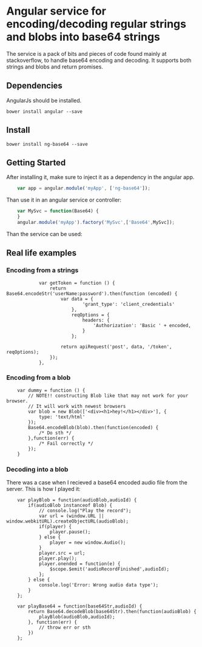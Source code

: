 # Angular service for encoding/decoding regular strings and blobs into base64 strings 

The service is a pack of bits and pieces of code found mainly at stackoverflow, to handle base64 encoding and decoding.
It supports both strings and blobs and return promises.

## Dependencies

AngularJs should be installed.

	bower install angular --save

## Install

```
bower install ng-base64 --save
```
   
## Getting Started

After installing it, make sure to inject it as a dependency in the angular app.

```javascript
	var app = angular.module('myApp', ['ng-base64']);
```

Than use it in an angular service or controller:

```javascript
	var MySvc = function(Base64) {
	}
	angular.module('myApp').factory('MySvc',['Base64',MySvc]);
```

Than the service can be used:

## Real life examples

### Encoding from a strings
```
			var getToken = function () {
				return Base64.encodeStr('userName:password').then(function (encoded) {
					var data = {
							'grant_type': 'client_credentials'
						},
						reqOptions = {
							headers: {
								'Authorization': 'Basic ' + encoded,
							}
						};

					return apiRequest('post', data, '/token', reqOptions);
				});
			},
```

### Encoding from a blob
```
	var dummy = function () {
		// NOTE!! constructing Blob like that may not work for your browser.
		// It will work with newest browsers
		var blob = new Blob(['<div><h1>hey!</h1></div>'], {
			type: 'text/html'
		});
		Base64.encodeBlob(blob).then(function(encoded) {
			/* Do sth */
		},function(err) {
			/* Fail correctly */
		});
	}
```

### Decoding into a blob
There was a case when I recieved a base64 encoded audio file from the server. This is how I played it: 

```
	var playBlob = function(audioBlob,audioId) {
		if(audioBlob instanceof Blob) {
			// console.log("Play the record");
			var url = (window.URL || window.webkitURL).createObjectURL(audioBlob);
			if(player) {
				player.pause();
			} else {
				player = new window.Audio();
			}
			player.src = url;
			player.play();
			player.onended = function(e) {
				$scope.$emit('audioRecordFinished',audioId);
			};
		} else {
			console.log('Error: Wrong audio data type');
		}
	};

	var playBase64 = function(base64Str,audioId) {
		return Base64.decodeBlob(base64Str).then(function(audioBlob) {
			playBlob(audioBlob,audioId);
		}, function(err) {
			// throw err or sth
		})
	};
```

